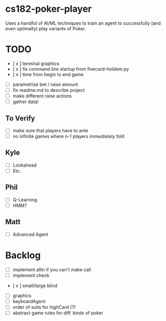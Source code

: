 # cs182-poker-player

Uses a handful of AI/ML techniques to train an agent to successfully (and even optimally) play variants of Poker.

# TODO
- [ x ] terminal graphics
- [ x ] fix command line startup from fivecard-holdem.py
- [ x ] time from begin to end game
- [ ] parametrize bet / raise amount
- [ ] fix readme.md to describe project
- [ ] make different raise actions
- [ ] gather data!

## To Verify
- [ ] make sure that players have to ante
- [ ] no infinite games where n-1 players immediately fold

## Kyle
- [ ] Lookahead
- [ ] Etc.
## Phil
- [ ] Q-Learning
- [ ] HMM?
## Matt
- [ ] Advanced Agent
# Backlog
- [ ] implement allin if you can't make call
- [ ] implement check
- [ x ] small/large blind
- [ ] graphics
- [ ] keyboardAgent
- [ ] order of suits for highCard (?)
- [ ] abstract game rules for diff. kinds of poker
